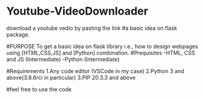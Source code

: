# Youtube-VideoDownloader
download a youtube vedio by pasting the link #a basic idea on flask package.

#PURPOSE
To get a basic idea on flask library i.e., how to design webpages using [HTML,CSS,JS] and [Python] combination.
#Prequisites
-HTML, CSS and JS (Intermediate)
-Python (Intermediate)

#Requirements
1.Any code editor (VSCode in my case)
2.Python 3 and above(3.8.6rci in particular)
3.PIP 20.3.3 and above

#feel free to use the code
